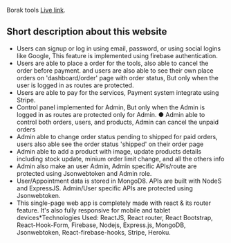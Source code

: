 Borak tools [Live link](https://borak-tools.web.app/).

## Short description about this website


* Users can signup or log in using email, password, or using social logins like Google, This feature is implemented using firebase authentication.
* Users are able to place a order for the tools, also able to cancel the order before payment. and users are also able to see their own place orders on 'dashboard/order' page with order status, But only when the user is logged in as routes are protected.
* Users are able to pay for the services, Payment system integrate using Stripe.
* Control panel implemented for Admin, But only when the Admin is logged in as routes are protected only for Admin. ● Admin able to control both orders, users, and products, Admin can cancel the unpaid orders
* Admin able to change order status pending to shipped for paid orders, users also able see the order status 'shipped' on their order page
* Admin able to add a product with image, update products details including stock update, minium order limit change, and all the others info
* Admin also make an user Admin, Admin specific APIs/route are protected using Jsonwebtoken and Admin role.
* User/Appointment data is stored in MongoD8. APIs are built with NodeS and ExpressJS. Admin/User specific APIs are protected using Jsonwebtoken.
* This single-page web app is completely made with react & its router feature. It's also fully responsive for mobile and tablet devices*Technologies Used: ReactJS, React router, React Bootstrap, React-Hook-Form, Firebase, Nodejs, Express.js, MongoDB, Jsonwebtoken, React-firebase-hooks, Stripe, Heroku.
